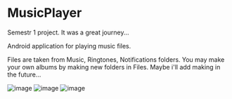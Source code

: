 # MusicPlayer
Semestr 1 project. It was a great journey...


Android application for playing music files. 

Files are taken from Music, Ringtones, Notifications folders. You may make your own albums by making new folders in Files.
Maybe i'll add making in the future...

![image](https://github.com/aksl1e/MusicPlayer/assets/135560291/ac1f6428-ba0d-4037-ae27-3729a8ad4a05)
![image](https://github.com/aksl1e/MusicPlayer/assets/135560291/73e8641e-18cb-4244-86ba-07561e8a1fe0)
![image](https://github.com/aksl1e/MusicPlayer/assets/135560291/83864505-4d44-4951-9f4f-aea0425b6f6f)
